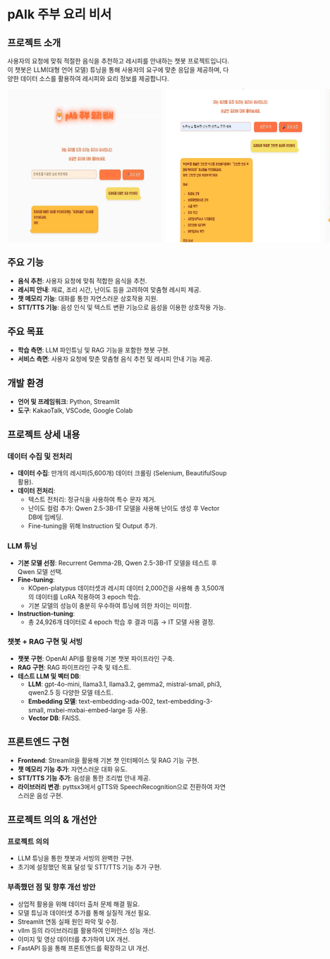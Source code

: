 # pAIk 주부 요리 비서

## 프로젝트 소개
사용자의 요청에 맞춰 적절한 음식을 추천하고 레시피를 안내하는 챗봇 프로젝트입니다. 이 챗봇은 LLM(대형 언어 모델) 튜닝을 통해 사용자의 요구에 맞춘 응답을 제공하며, 다양한 데이터 소스를 활용하여 레시피와 요리 정보를 제공합니다.

<div style="display: flex; gap: 10px;">
   <img src="./images/recipe_2.JPG" width="350">
   <img src="./images/recipe_1.JPG" width="350">
   <img src="./images/recipe_3.JPG" width="300">
</div> 
  
## 주요 기능
- **음식 추천**: 사용자 요청에 맞춰 적합한 음식을 추천.
- **레시피 안내**: 재료, 조리 시간, 난이도 등을 고려하여 맞춤형 레시피 제공.
- **챗 메모리 기능**: 대화를 통한 자연스러운 상호작용 지원.
- **STT/TTS 기능**: 음성 인식 및 텍스트 변환 기능으로 음성을 이용한 상호작용 가능.
  
## 주요 목표
- **학습 측면**: LLM 파인튜닝 및 RAG 기능을 포함한 챗봇 구현.
- **서비스 측면**: 사용자 요청에 맞춘 맞춤형 음식 추천 및 레시피 안내 기능 제공.
  
## 개발 환경
- **언어 및 프레임워크**: Python, Streamlit
- **도구**: KakaoTalk, VSCode, Google Colab
  
## 프로젝트 상세 내용

### 데이터 수집 및 전처리
- **데이터 수집**: 만개의 레시피(5,600개) 데이터 크롤링 (Selenium, BeautifulSoup 활용).
- **데이터 전처리**:
  - 텍스트 전처리: 정규식을 사용하여 특수 문자 제거.
  - 난이도 컬럼 추가: Qwen 2.5-3B-IT 모델을 사용해 난이도 생성 후 Vector DB에 임베딩.
  - Fine-tuning을 위해 Instruction 및 Output 추가.
  
### LLM 튜닝
- **기본 모델 선정**: Recurrent Gemma-2B, Qwen 2.5-3B-IT 모델을 테스트 후 Qwen 모델 선택.
- **Fine-tuning**:
  - KOpen-platypus 데이터셋과 레시피 데이터 2,000건을 사용해 총 3,500개의 데이터를 LoRA 적용하여 3 epoch 학습.
  - 기본 모델의 성능이 충분히 우수하여 튜닝에 의한 차이는 미미함.
- **Instruction-tuning**:
  - 총 24,926개 데이터로 4 epoch 학습 후 결과 미흡 → IT 모델 사용 결정.
  
### 챗봇 + RAG 구현 및 서빙
- **챗봇 구현**: OpenAI API를 활용해 기본 챗봇 파이프라인 구축.
- **RAG 구현**: RAG 파이프라인 구축 및 테스트.
- **테스트 LLM 및 벡터 DB**:
  - **LLM**: gpt-4o-mini, llama3.1, llama3.2, gemma2, mistral-small, phi3, qwen2.5 등 다양한 모델 테스트.
  - **Embedding 모델**: text-embedding-ada-002, text-embedding-3-small, mxbei-mxbai-embed-large 등 사용.
  - **Vector DB**: FAISS.
  
## 프론트엔드 구현
- **Frontend**: Streamlit을 활용해 기본 챗 인터페이스 및 RAG 기능 구현.
- **챗 메모리 기능 추가**: 자연스러운 대화 유도.
- **STT/TTS 기능 추가**: 음성을 통한 조리법 안내 제공.
- **라이브러리 변경**: pyttsx3에서 gTTS와 SpeechRecognition으로 전환하여 자연스러운 음성 구현.
  
## 프로젝트 의의 & 개선안

### 프로젝트 의의
- LLM 튜닝을 통한 챗봇과 서빙의 완벽한 구현.
- 초기에 설정했던 목표 달성 및 STT/TTS 기능 추가 구현.

### 부족했던 점 및 향후 개선 방안
- 상업적 활용을 위해 데이터 출처 문제 해결 필요.
- 모델 튜닝과 데이터셋 추가를 통해 실질적 개선 필요.
- Streamlit 연동 실패 원인 파악 및 수정.
- vllm 등의 라이브러리를 활용하여 인퍼런스 성능 개선.
- 이미지 및 영상 데이터를 추가하여 UX 개선.
- FastAPI 등을 통해 프론트엔드를 확장하고 UI 개선.
